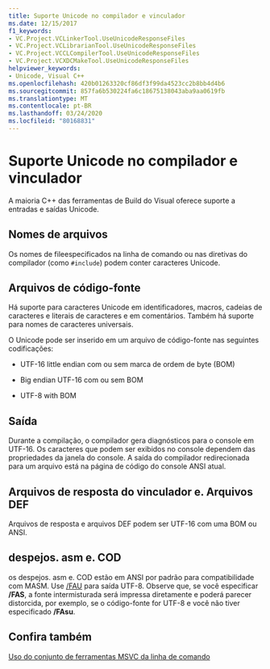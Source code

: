 ```yaml
---
title: Suporte Unicode no compilador e vinculador
ms.date: 12/15/2017
f1_keywords:
- VC.Project.VCLinkerTool.UseUnicodeResponseFiles
- VC.Project.VCLibrarianTool.UseUnicodeResponseFiles
- VC.Project.VCCLCompilerTool.UseUnicodeResponseFiles
- VC.Project.VCXDCMakeTool.UseUnicodeResponseFiles
helpviewer_keywords:
- Unicode, Visual C++
ms.openlocfilehash: 420b01263320cf86df3f99da4523cc2b8bb4d4b6
ms.sourcegitcommit: 857fa6b530224fa6c18675138043aba9aa0619fb
ms.translationtype: MT
ms.contentlocale: pt-BR
ms.lasthandoff: 03/24/2020
ms.locfileid: "80168831"
---
```

# <a name="unicode-support-in-the-compiler-and-linker"></a>Suporte Unicode no compilador e vinculador

A maioria C++ das ferramentas de Build do Visual oferece suporte a entradas e saídas Unicode.

## <a name="filenames"></a>Nomes de arquivos

Os nomes de fileespecificados na linha de comando ou nas diretivas do compilador (como `#include`) podem conter caracteres Unicode.

## <a name="source-code-files"></a>Arquivos de código-fonte

Há suporte para caracteres Unicode em identificadores, macros, cadeias de caracteres e literais de caracteres e em comentários.  Também há suporte para nomes de caracteres universais.

O Unicode pode ser inserido em um arquivo de código-fonte nas seguintes codificações:

- UTF-16 little endian com ou sem marca de ordem de byte (BOM)

- Big endian UTF-16 com ou sem BOM

- UTF-8 with BOM

## <a name="output"></a>Saída

Durante a compilação, o compilador gera diagnósticos para o console em UTF-16.  Os caracteres que podem ser exibidos no console dependem das propriedades da janela do console.  A saída do compilador redirecionada para um arquivo está na página de código do console ANSI atual.

## <a name="linker-response-files-and-def-files"></a>Arquivos de resposta do vinculador e. Arquivos DEF

Arquivos de resposta e arquivos DEF podem ser UTF-16 com uma BOM ou ANSI.

## <a name="asm-and-cod-dumps"></a>despejos. asm e. COD

os despejos. asm e. COD estão em ANSI por padrão para compatibilidade com MASM. Use [/FAU](fa-fa-listing-file.md) para saída UTF-8. Observe que, se você especificar **/FAS**, a fonte intermisturada será impressa diretamente e poderá parecer distorcida, por exemplo, se o código-fonte for UTF-8 e você não tiver especificado **/FAsu**.

## <a name="see-also"></a>Confira também

[Uso do conjunto de ferramentas MSVC da linha de comando](../building-on-the-command-line.md)
